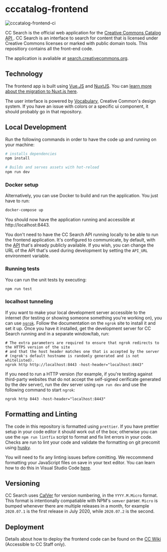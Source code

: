 # cccatalog-frontend

![cccatalog-frontend-ci](https://github.com/creativecommons/cccatalog-frontend/workflows/cccatalog-frontend-ci/badge.svg)

CC Search is the official web application for the [Creative Commons Catalog API
](https://github.com/creativecommons/cccatalog-api). CC Search is an interface to search for content that is licensed under Creative Commons licenses or marked with public domain tools. This repositiory contains all the front-end code.

The application is avaliable at [search.creativecommons.org](https://search.creativecommons.org/).

## Technology

The frontend app is built using [Vue.JS](https://vuejs.org/) and [NuxtJS](https://nuxtjs.org). You can [learn more about the migration to Nuxt.js here](/CODEBASE.md).

The user interface is powered by [Vocabulary](https://github.com/creativecommons/vocabulary), Creative Common's design system. If you have an issue with colors or a specific ui component, it should probably go in that repository.

## Local Development

Run the following commands in order to have the code up and running on your machine:

```bash
# installs dependencies
npm install

# Builds and serves assets with hot-reload
npm run dev
```

### Docker setup

Alternatively, you can use Docker to build and run the application. You just have to run:

```bash
docker-compose up
```

You should now have the application running and accessible at http://localhost:8443.

You don't need to have the CC Search API running locally to be able to run the frontend application. It's configured to communicate, by default, with the [API](https://api.creativecommons.engineering) that's already publicly available. If you wish, you can change the URL of the API that's used during development by setting the `API_URL` environment variable.

### Running tests

You can run the unit tests by executing:

```bash
npm run test
```

### localhost tunneling

If you want to make your local development server accessible to the internet (for testing or showing someone something you're working on), you can use [`ngrok`](https://ngrok.com/). Follow the documentation on the `ngrok` site to install it and set it up. Once you have it installed, get the development server for CC Search running and in a separate window/tab, run:

```
# The extra parameters are required to ensure that ngrok redirects to the HTTPS version of the site
# and that the host header matches one that is accepted by the server
# (ngrok's default hostname is randomly generated and is not whitelisted).
ngrok http http://localhost:8443 -host-header="localhost:8443"
```

If you need to run a HTTP version (for example, if you're testing against third-party websites that do not accept the self-signed cerificate generated by the dev server), run the dev server using `npm run dev` and use the following command to start `ngrok`:

```
ngrok http 8443 -host-header="localhost:8443"
```

## Formatting and Linting

The code in this repository is formatted using `prettier`. If you have prettier setup in your code editor it should work out of the box; otherwise you can use the `npm run lintfix` script to format and fix lint errors in your code. Checks are run to lint your code and validate the formatting on git precomit using [husky](https://github.com/typicode/husky).

You will need to fix any linting issues before comitting. We reccommend formatting your JavaScript files on save in your text editor. You can learn how to do this in Visual Studio Code [here](https://marketplace.visualstudio.com/items?itemName=esbenp.prettier-vscode#format-on-save).

## Versioning

CC Search uses [CalVer](https://calver.org/) for version numbering, in the `YYYY.M.Micro` format. This format is intentionally compatiable with NPM's `semver` parser. `Micro` is bumped whenever there are multiple releases in a month, for example `2020.07.1` is the first release in July 2020, while `2020.07.2` is the second.

## Deployment

Details about how to deploy the frontend code can be found on the [CC Wiki](https://wikijs.creativecommons.org/tech/cc-search/frontend) (Accessible to CC Staff only).
